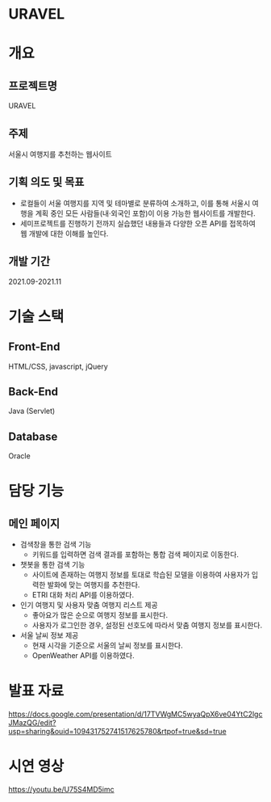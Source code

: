 # URAVEL

# 개요
## 프로젝트명
URAVEL
## 주제
서울시 여행지를 추천하는 웹사이트
## 기획 의도 및 목표
  - 로컬들이 서울 여행지를 지역 및 테마별로 분류하여 소개하고, 이를 통해 서울시 여행을 계획 중인 모든 사람들(내·외국인 포함)이 이용 가능한 웹사이트를 개발한다.
  - 세미프로젝트를 진행하기 전까지 실습했던 내용들과 다양한 오픈 API를 접목하여 웹 개발에 대한 이해를 높인다.
## 개발 기간
2021.09-2021.11

# 기술 스택
## Front-End 
HTML/CSS, javascript, jQuery
## Back-End 
Java (Servlet)
## Database 
Oracle

# 담당 기능
## 메인 페이지
- 검색창을 통한 검색 기능
  - 키워드를 입력하면 검색 결과를 포함하는 통합 검색 페이지로 이동한다.
- 챗봇을 통한 검색 기능
  - 사이트에 존재하는 여행지 정보를 토대로 학습된 모델을 이용하여 사용자가 입력한 발화에 맞는 여행지를 추천한다.
  - ETRI 대화 처리 API를 이용하였다.
- 인기 여행지 및 사용자 맞춤 여행지 리스트 제공
  - 좋아요가 많은 순으로 여행지 정보를 표시한다.
  - 사용자가 로그인한 경우, 설정된 선호도에 따라서 맞춤 여행지 정보를 표시한다.
- 서울 날씨 정보 제공
  - 현재 시각을 기준으로 서울의 날씨 정보를 표시한다.
  - OpenWeather API를 이용하였다.

# 발표 자료
https://docs.google.com/presentation/d/17TVWgMC5wyaQpX6ve04YtC2lgcJMazQG/edit?usp=sharing&ouid=109431752741517625780&rtpof=true&sd=true

# 시연 영상
https://youtu.be/U75S4MD5imc
